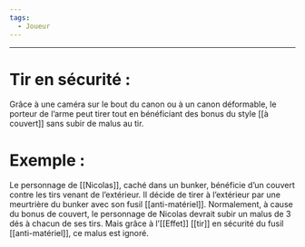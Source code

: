 ```yaml
---
tags:
  - Joueur
---
```

___
# Tir en sécurité : 

Grâce à une caméra sur le bout du canon ou à un canon déformable, le porteur de l’arme peut tirer tout en bénéficiant des bonus du style [[à couvert]] sans subir de malus au tir.

# Exemple : 

Le personnage de [[Nicolas]], caché dans un bunker, bénéficie d’un couvert contre les tirs venant de l’extérieur. Il décide de tirer à l’extérieur par une meurtrière du bunker avec son fusil [[anti-matériel]]. Normalement, à cause du bonus de couvert, le personnage de Nicolas devrait subir un malus de 3 dés à chacun de ses tirs. Mais grâce à l’[[Effet]] [[tir]] en sécurité du fusil [[anti-matériel]], ce malus est ignoré.